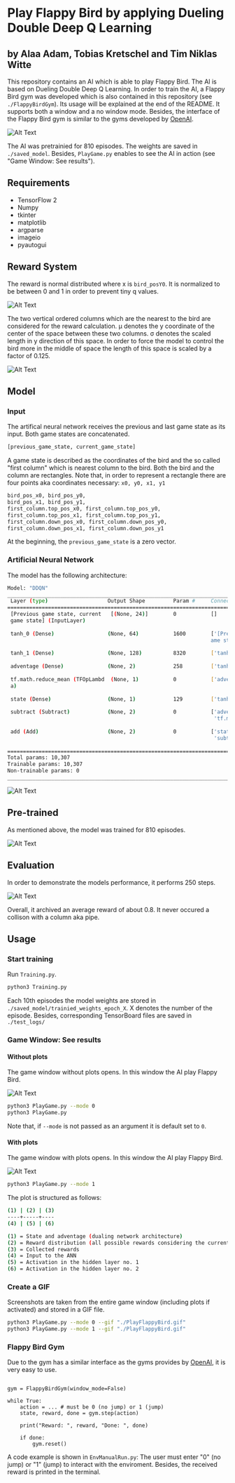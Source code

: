 # Play Flappy Bird by applying Dueling Double Deep Q Learning 
## by Alaa Adam, Tobias Kretschel and Tim Niklas Witte 

This repository contains an AI which is able to play Flappy Bird.
The AI is based on Dueling Double Deep Q Learning.
In order to train the AI, a Flappy Bird gym was developed which is also contained in this repository (see `./FlappyBirdGym`).
Its usage will be explained at the end of the README.
It supports both a window and a no window mode.
Besides, the interface of the Flappy Bird gym is similar to the gyms developed by [OpenAI](https://gym.openai.com/).

![Alt Text](./media/game_window.gif)

The AI was pretrainied for 810 episodes.
The weights are saved in `./saved_model`. 
Besides, `PlayGame.py` enables to see the AI in action (see "Game Window: See results").

## Requirements
- TensorFlow 2
- Numpy
- tkinter
- matplotlib
- argparse
- imageio
- pyautogui

## Reward System

The reward is normal distributed where x is `bird_posY0`.
It is normalized to be between 0 and 1 in order to prevent tiny q values.

![Alt Text](./media/rewardFormula.png)

The two vertical ordered columns which are the nearest to the bird are considered for the reward calculation.
µ denotes the y coordinate of the center of the space between these two columns.
σ denotes the scaled length in y direction of this space.
In order to force the model to control the bird more in the middle of space the length of this space is scaled by a factor of 0.125.

![Alt Text](./media/rewardSystem.png)

## Model

### Input 
The artifical neural network receives the previous and last game state as its input.
Both game states are concatenated.

```python
[previous_game_state, current_game_state]
```

A game state is described as the coordinates of the bird and the so called "first column"
which is nearest column to the bird.
Both the bird and the column are rectangles.
Note that, in order to represent a rectangle there are four points aka coordinates
necessary: `x0, y0, x1, y1`

```python
bird_pos_x0, bird_pos_y0,
bird_pos_x1, bird_pos_y1,
first_column.top_pos_x0, first_column.top_pos_y0,
first_column.top_pos_x1, first_column.top_pos_y1,
first_column.down_pos_x0, first_column.down_pos_y0,
first_column.down_pos_x1, first_column.down_pos_y1
```

At the beginning, the `previous_game_state` is a zero vector.

### Artificial Neural Network

The model has the following architecture:
```bash
Model: "DDQN"
__________________________________________________________________________________________________
 Layer (type)                   Output Shape         Param #     Connected to                     
==================================================================================================
 [Previous game state, current   [(None, 24)]        0           []                               
 game state] (InputLayer)                                                                         
                                                                                                  
 tanh_0 (Dense)                 (None, 64)           1600        ['[Previous game state, current g
                                                                 ame state][0][0]']               
                                                                                                  
 tanh_1 (Dense)                 (None, 128)          8320        ['tanh_0[0][0]']                 
                                                                                                  
 adventage (Dense)              (None, 2)            258         ['tanh_1[0][0]']                 
                                                                                                  
 tf.math.reduce_mean (TFOpLambd  (None, 1)           0           ['adventage[0][0]']              
 a)                                                                                               
                                                                                                  
 state (Dense)                  (None, 1)            129         ['tanh_1[0][0]']                 
                                                                                                  
 subtract (Subtract)            (None, 2)            0           ['adventage[0][0]',              
                                                                  'tf.math.reduce_mean[0][0]']    
                                                                                                  
 add (Add)                      (None, 2)            0           ['state[0][0]',                  
                                                                  'subtract[0][0]']               
                                                                                                  
==================================================================================================
Total params: 10,307
Trainable params: 10,307
Non-trainable params: 0
__________________________________________________________________________________________________

```

![Alt Text](./media/modelPlot.png)

## Pre-trained

As mentioned above, the model was trained for 810 episodes.

![Alt Text](./media/trainingPlot.png)



## Evaluation

In order to demonstrate the models performance, it performs 250 steps.

![Alt Text](./media/performancePlot.png)

Overall, it archived an average reward of about 0.8.
It never occured a collison with a column aka pipe.

## Usage

### Start training

Run `Training.py`.

```bash
python3 Training.py
```

Each 10th episodes the model weights are stored in `./saved_model/trainied_weights_epoch_X`.
X denotes the number of the episode.
Besides, corresponding TensorBoard files are saved in `./test_logs/`

### Game Window: See results  

#### Without plots

The game window without plots opens.
In this window the AI play Flappy Bird.

![Alt Text](./media/game_window.gif)

```bash
python3 PlayGame.py --mode 0
python3 PlayGame.py
```

Note that, if `--mode` is not passed as an argument it is default set to `0`.

#### With plots

The game window with plots opens.
In this window the AI play Flappy Bird.

![Alt Text](./media/game_window_plots.gif)


```bash
python3 PlayGame.py --mode 1
```

The plot is structured as follows:

```bash
(1) | (2) | (3)
----+-----+----
(4) | (5) | (6)

(1) = State and adventage (dualing network architecture)
(2) = Reward distribution (all possible rewards considering the current y position)
(3) = Collected rewards
(4) = Input to the ANN
(5) = Activation in the hidden layer no. 1
(6) = Activation in the hidden layer no. 2
```

### Create a GIF
Screenshots are taken from the entire game window (including plots if activated) and stored in a GIF file.

```bash
python3 PlayGame.py --mode 0 --gif "./PlayFlappyBird.gif"
python3 PlayGame.py --mode 1 --gif "./PlayFlappyBird.gif"
```

### Flappy Bird Gym

Due to the gym has a similar interface as the gyms provides by [OpenAI](https://gym.openai.com/),
it is very easy to use.

```python3

gym = FlappyBirdGym(window_mode=False)

while True:
    action = ... # must be 0 (no jump) or 1 (jump)
    state, reward, done = gym.step(action)

    print("Reward: ", reward, "Done: ", done)

    if done:
        gym.reset()
```

A code example is shown in `EnvManualRun.py`:
The user must enter "0" (no jump) or "1" (jump) to interact with the enviroment.
Besides, the received reward is printed in the terminal.